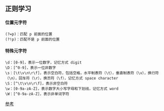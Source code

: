 ## 正则学习

#### 位置元字符
>
    (?=p)：匹配 p 前面的位置
    (?!p)：匹配不是 p 前面的位置
>
#### 特殊元字符
>
    \d：[0-9]，表示一位数字，记忆方式 digit
    \D：[^0-9]，表示一位非数字
    \s：[\t\v\n\r\f]，表示空白符，包括空格，水平制表符（\t），垂直制表符（\v），换行符（\n），回车符（\r），换页符（\f），记忆方式 space character
    \S：[^\t\v\n\r\f]，表示非空白符
    \w：[0-9a-zA-Z]，表示数字大小写字母和下划线，记忆方式 word
    \W：[^0-9a-zA-Z]，表示非单词字符
>

[参考](https://juejin.im/post/59b5e50f51882519777c4815)
